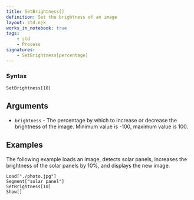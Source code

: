 ```yaml
---
title: SetBrightness[]
definition: Set the brightness of an image
layout: std.njk
works_in_notebook: true
tags:
    - std
    - Process
signatures:
    - SetBrightness[percentage]
---
```


### Syntax

```
SetBrightness[10]
```

## Arguments

- `brightness` - The percentage by which to increase or decrease the brightness of the image. Minimum value is -100, maximum value is 100.

## Examples

The following example loads an image, detects solar panels, increases the brightness of the solar panels by 10%, and displays the new image.

```
Load["./photo.jpg"]
Segment["solar panel"]
SetBrightness[10]
Show[]
```
